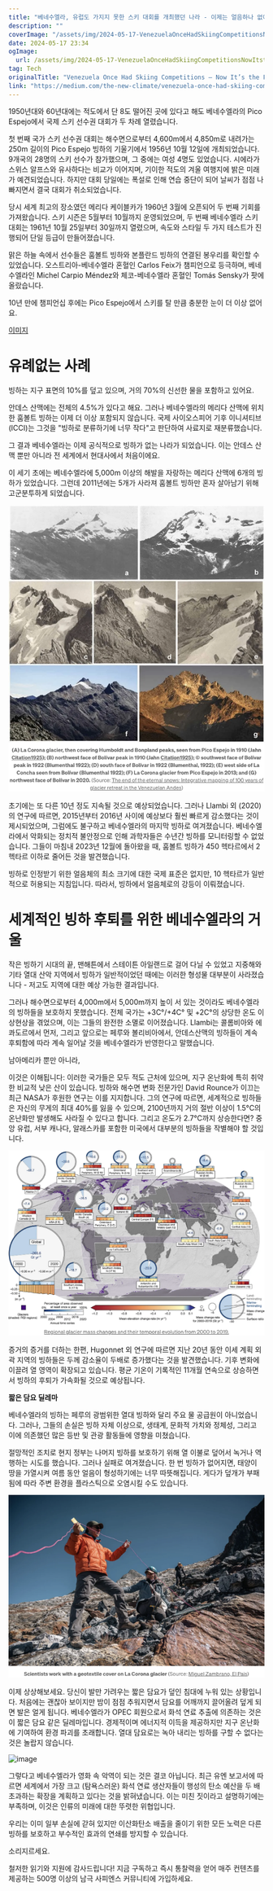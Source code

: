 ```yaml
---
title: "베네수엘라, 유럽도 가지지 못한 스키 대회를 개최했던 나라 - 이제는 얼음하나 없이 모든 빙하를 잃은 나라가 되었습니다"
description: ""
coverImage: "/assets/img/2024-05-17-VenezuelaOnceHadSkiingCompetitionsNowItstheFirstCountrytoLoseAllItsGlaciers_0.png"
date: 2024-05-17 23:34
ogImage: 
  url: /assets/img/2024-05-17-VenezuelaOnceHadSkiingCompetitionsNowItstheFirstCountrytoLoseAllItsGlaciers_0.png
tag: Tech
originalTitle: "Venezuela Once Had Skiing Competitions — Now It’s the First Country to Lose All Its Glaciers"
link: "https://medium.com/the-new-climate/venezuela-once-had-skiing-competitions-now-its-the-first-country-to-lose-all-its-glaciers-3ab88885a6e3"
---
```



1950년대와 60년대에는 적도에서 단 8도 떨어진 곳에 있다고 해도 베네수엘라의 Pico Espejo에서 국제 스키 선수권 대회가 두 차례 열렸습니다.

첫 번째 국가 스키 선수권 대회는 해수면으로부터 4,600m에서 4,850m로 내려가는 250m 길이의 Pico Espejo 빙하의 기울기에서 1956년 10월 12일에 개최되었습니다. 9개국의 28명의 스키 선수가 참가했으며, 그 중에는 여성 4명도 있었습니다. 시에라가 스위스 알프스와 유사하다는 비교가 이어지며, 기이한 적도의 겨울 여행지에 밝은 미래가 예견되었습니다. 하지만 대회 당일에는 폭설로 인해 연습 중단이 되어 날씨가 점점 나빠지면서 결국 대회가 취소되었습니다.

당시 세계 최고의 장소였던 메리다 케이블카가 1960년 3월에 오픈되어 두 번째 기회를 가져왔습니다. 스키 시즌은 5월부터 10월까지 운영되었으며, 두 번째 베네수엘라 스키 대회는 1961년 10월 25일부터 30일까지 열렸으며, 속도와 스타일 두 가지 테스트가 진행되어 단일 등급이 만들어졌습니다.

맑은 하늘 속에서 선수들은 훔볼트 빙하와 본플란드 빙하의 연결된 봉우리를 확인할 수 있었습니다. 오스트리아-베네수엘라 혼혈인 Carlos Feix가 챔피언으로 등극하며, 베네수엘라인 Michel Carpio Méndez와 체코-베네수엘라 혼혈인 Tomás Sensky가 팟에 올랐습니다.

<div class="content-ad"></div>

10년 만에 챔피언십 후에는 Pico Espejo에서 스키를 탈 만큼 충분한 눈이 더 이상 없어요.

[이미지](/assets/img/2024-05-17-VenezuelaOnceHadSkiingCompetitionsNowItstheFirstCountrytoLoseAllItsGlaciers_0.png)

# 유례없는 사례

빙하는 지구 표면의 10%를 덮고 있으며, 거의 70%의 신선한 물을 포함하고 있어요.

<div class="content-ad"></div>

안데스 산맥에는 전체의 4.5%가 있다고 해요. 그러나 베네수엘라의 메리다 산맥에 위치한 훔볼트 빙하는 이제 더 이상 포함되지 않습니다. 국제 사이오스피어 기후 이니셔티브 (ICCI)는 그것을 "빙하로 분류하기에 너무 작다"고 판단하여 사료지로 재분류했습니다.

그 결과 베네수엘라는 이제 공식적으로 빙하가 없는 나라가 되었습니다. 이는 안데스 산맥 뿐만 아니라 전 세계에서 현대사에서 처음이에요.

이 세기 초에는 베네수엘라에 5,000m 이상의 해발을 자랑하는 메리다 산맥에 6개의 빙하가 있었습니다. 그런데 2011년에는 5개가 사라져 훔볼트 빙하만 혼자 살아남기 위해 고군분투하게 되었습니다.

![image](/assets/img/2024-05-17-VenezuelaOnceHadSkiingCompetitionsNowItstheFirstCountrytoLoseAllItsGlaciers_1.png)

<div class="content-ad"></div>

초기에는 또 다른 10년 정도 지속될 것으로 예상되었습니다. 그러나 Llambi 외 (2020)의 연구에 따르면, 2015년부터 2016년 사이에 예상보다 훨씬 빠르게 감소했다는 것이 제시되었으며, 그럼에도 불구하고 베네수엘라의 마지막 빙하로 여겨졌습니다. 베네수엘라에서 악화되는 정치적 불안정으로 인해 과학자들은 수년간 빙하를 모니터링할 수 없었습니다. 그들이 마침내 2023년 12월에 돌아왔을 때, 훔볼트 빙하가 450 헥타르에서 2 헥타르 이하로 줄어든 것을 발견했습니다.

빙하로 인정받기 위한 얼음체의 최소 크기에 대한 국제 표준은 없지만, 10 헥타르가 일반적으로 허용되는 지침입니다. 따라서, 빙하에서 얼음체로의 강등이 이뤄졌습니다.

# 세계적인 빙하 후퇴를 위한 베네수엘라의 거울

작은 빙하기 시대의 끝, 맨해튼에서 스테이튼 아일랜드로 걸어 다닐 수 있었고 지중해와 기타 열대 산악 지역에서 빙하가 일반적이었던 때에는 이러한 형성물 대부분이 사라졌습니다 - 저고도 지역에 대한 예상 가능한 결과입니다.

<div class="content-ad"></div>

그러나 해수면으로부터 4,000m에서 5,000m까지 높이 서 있는 것이라도 베네수엘라의 빙하들을 보호하지 못했습니다. 전체 국가는 +3C°/+4C° 및 +2C°의 상당한 온도 이상현상을 겪었으며, 이는 그들의 완전한 소멸로 이어졌습니다. Llambi는 콜롬비아와 에콰도르에서 먼저, 그리고 앞으로는 페루와 볼리비아에서, 안데스산맥의 빙하들이 계속 후퇴함에 따라 계속 일어날 것을 베네수엘라가 반영한다고 말했습니다.

남아메리카 뿐만 아니라,

이것은 이해됩니다: 이러한 국가들은 모두 적도 근처에 있으며, 지구 온난화에 특히 취약한 비교적 낮은 산이 있습니다. 빙하와 해수면 변화 전문가인 David Rounce가 이끄는 최근 NASA가 후원한 연구는 이를 지지합니다. 그의 연구에 따르면, 세계적으로 빙하들은 자신의 무게의 최대 40%를 잃을 수 있으며, 2100년까지 거의 절반 이상이 1.5°C의 온난화만 발생해도 사라질 수 있다고 합니다. 그리고 온도가 2.7°C까지 상승한다면? 중앙 유럽, 서부 캐나다, 알래스카를 포함한 미국에서 대부분의 빙하들을 작별해야 할 것입니다.

<img src="/assets/img/2024-05-17-VenezuelaOnceHadSkiingCompetitionsNowItstheFirstCountrytoLoseAllItsGlaciers_2.png" />


<div class="content-ad"></div>

증거의 증거를 더하는 한편, Hugonnet 외 연구에 따르면 지난 20년 동안 이세 계획 외곽 지역의 빙하들은 두께 감소율이 두배로 증가했다는 것을 발견했습니다. 기후 변화에 이끌려 열 영역이 확장되고 있습니다. 평균 기온이 기록적인 11개월 연속으로 상승하면서 빙하의 후퇴가 가속화될 것으로 예상됩니다.

**짧은 담요 딜레마**

베네수엘라의 빙하는 페루의 광범위한 열대 빙하와 달리 주요 물 공급원이 아니었습니다. 그러나, 그들의 손실은 빙하 자체 이상으로, 생태계, 문화적 가치와 정체성, 그리고 이에 의존했던 많은 등반 및 관광 활동들에 영향을 미쳤습니다.

절망적인 조치로 현지 정부는 나머지 빙하를 보호하기 위해 열 이불로 덮어서 녹거나 역행하는 시도를 했습니다. 그러나 실패로 여겨졌습니다. 한 번 빙하가 없어지면, 태양이 땅을 가열시켜 여름 동안 얼음이 형성하기에는 너무 따뜻해집니다. 게다가 덮개가 부패됨에 따라 주변 환경을 플라스틱으로 오염시킬 수도 있습니다.

<div class="content-ad"></div>

![image](/assets/img/2024-05-17-VenezuelaOnceHadSkiingCompetitionsNowItstheFirstCountrytoLoseAllItsGlaciers_3.png)

이제 상상해보세요. 당신이 발만 가려우는 짧은 담요가 덮인 침대에 누워 있는 상황입니다. 처음에는 괜찮아 보이지만 밤이 점점 추워지면서 담요를 어깨까지 끌어올려 덮게 되면 발은 얼게 됩니다. 베네수엘라가 OPEC 회원으로서 화석 연료 추출에 의존하는 것은 이 짧은 담요 같은 딜레마입니다. 경제적이며 에너지적 이득을 제공하지만 지구 온난화에 기여하여 환경 파괴를 초래합니다. 열대 담요로는 녹아 내리는 빙하를 구할 수 없다는 것은 놀랍지 않습니다.

![image](https://miro.medium.com/v2/resize:fit:1400/1*zr79OeXlUM1BVtvMxnPayQ.gif)

그렇다고 베네수엘라가 영화 속 악역이 되는 것은 결코 아닙니다. 최근 유엔 보고서에 따르면 세계에서 가장 크고 (탐욕스러운) 화석 연료 생산자들이 행성의 탄소 예산을 두 배 초과하는 확장을 계획하고 있다는 것을 밝혀냈습니다. 이는 미친 짓이라고 설명하기에는 부족하며, 이것은 인류의 미래에 대한 뚜렷한 위협입니다.

<div class="content-ad"></div>

우리는 이미 일부 손실에 갇혀 있지만 이산화탄소 배출을 줄이기 위한 모든 노력은 다른 빙하를 보호하고 부수적인 효과의 연쇄를 방지할 수 있습니다.

소리지르세요.

철저한 읽기와 지원에 감사드립니다!
지금 구독하고 즉시 통찰력을 얻어 매주 컨텐츠를 제공하는 500명 이상의 남극 사피엔스 커뮤니티에 가입하세요.